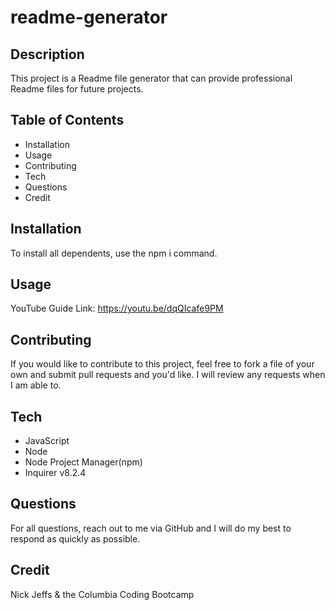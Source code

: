 # readme-generator

## Description
This project is a Readme file generator that can provide professional Readme files for future projects.

## Table of Contents

* Installation
* Usage
* Contributing
* Tech
* Questions
* Credit

## Installation

To install all dependents, use the npm i command.

## Usage

YouTube Guide Link: https://youtu.be/dqQIcafe9PM

## Contributing

If you would like to contribute to this project, feel free to fork a file of your own and submit pull requests and you'd like. I will review any requests when I am able to.

## Tech
* JavaScript
* Node
* Node Project Manager(npm)
* Inquirer v8.2.4

## Questions

For all questions, reach out to me via GitHub and I will do my best to respond as quickly as possible.

## Credit
Nick Jeffs & the Columbia Coding Bootcamp